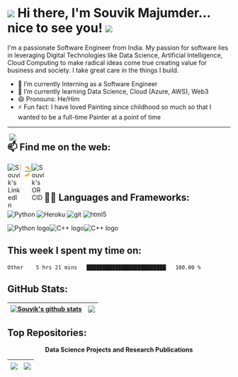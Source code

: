 # <img src="https://user-images.githubusercontent.com/86871718/161140687-a001991c-2804-4a42-9ecb-2a5bc96ddaf5.gif" width="30px">  Hi there, I'm Souvik Majumder... nice to see you! <img src="https://user-images.githubusercontent.com/86871718/161139862-048ac7a9-9731-4b2e-abba-165538b42917.gif" width="30px">

I'm a passionate Software Engineer from India. My passion for software lies in leveraging Digital Technologies like Data Science, Artificial Intelligence, Cloud Computing to make radical ideas come true creating value for business and society. I take great care in the things I build.

<!--
I am also an open-source enthusiast and maintainer. i learned a lot from the open-source community and i love how collaboration and knowledge sharing happened through open-source.
-->

<!--
**souvikmajumder26/souvikmajumder26** is a ✨ _special_ ✨ repository because its `README.md` (this file) appears on your GitHub profile.

Here are some ideas to get you started:
-->

- 🔭 I’m currently Interning as a Software Engineer
- 🌱 I’m currently learning Data Science, Cloud (Azure, AWS), Web3
- 😄 Pronouns: He/Him
- ⚡ Fun fact: I have loved Painting since childhood so much so that I wanted to be a full-time Painter at a point of time
<!-- - 👯 I’m looking to collaborate on ...
- 🤔 I’m looking for help with ...
- 💬 Ask me about ...
- 📫 How to reach me: ... -->

----

<img align="right" width=500px src="https://user-images.githubusercontent.com/86871718/161144780-7411dd95-2bed-4519-a663-1959dc926f89.gif" />

## 📫 Find me on the web:

<img align="left" width="1px" src="https://user-images.githubusercontent.com/86871718/161148942-53861b51-a84c-4b93-990a-f75c2a3d5948.svg" />

<a href="https://www.linkedin.com/in/souvik-majumder-51b7881ba/" target="_blank">
  <img align="left" alt="Souvik's LinkedIn" width="28px" src="https://raw.githubusercontent.com/peterthehan/peterthehan/master/assets/linkedin.svg" />
</a>

<img align="left" width="1px" src="https://user-images.githubusercontent.com/86871718/161148942-53861b51-a84c-4b93-990a-f75c2a3d5948.svg" />

<a href="https://leetcode.com/Souvik_Majumder/" target="_blank">
  <img align="left" alt="Souvik's LeetCode" width="24px" src="https://github.com/souvikmajumder26/souvikmajumder26/blob/main/LeetCode_logo_white.svg" />
</a>

<img align="left" width="1px" src="https://user-images.githubusercontent.com/86871718/161148942-53861b51-a84c-4b93-990a-f75c2a3d5948.svg" />

<a href="https://orcid.org/0000-0002-2382-7401" target="_blank">
  <img align="left" alt="Souvik's ORCID" width="28px" src="https://upload.wikimedia.org/wikipedia/commons/0/06/ORCID_iD.svg" />
</a>

<br />
<br />

## 👨‍💻 Languages and Frameworks:

<!-- Using vector logos from https://www.vectorlogo.zone/ -->
<!-- img.shields.io -->

<p>
<!--
  <img alt="React" src="https://img.shields.io/badge/-React-45b8d8?style=flat-square&logo=react&logoColor=white" height="25" />
  <img alt="Webpack" src="https://img.shields.io/badge/-Webpack-8DD6F9?style=flat-square&logo=webpack&logoColor=white" height="25" /> 
  <img alt="Docker" src="https://img.shields.io/badge/-Docker-46a2f1?style=flat-square&logo=docker&logoColor=white" height="25" />
  <img alt="github actions" src="https://img.shields.io/badge/-Github_Actions-2088FF?style=flat-square&logo=github-actions&logoColor=white" height="25" />
-->
  <img alt="Python" src="https://img.shields.io/badge/-Python-1a73e8?style=flat-square&logo=python&logoColor=black" height="25" />
<!--
  <img alt="TypeScript" src="https://img.shields.io/badge/-TypeScript-007ACC?style=flat-square&logo=typescript&logoColor=white" height="25" />
  <img alt="Insomnia" src="https://img.shields.io/badge/-Insomnia-5849BE?style=flat-square&logo=insomnia&logoColor=white" height="25" />
  <img alt="Apollo" src="https://img.shields.io/badge/-Apollo%20GraphQL-311C87?style=flat-square&logo=apollo-graphql&logoColor=white" height="25" />
-->
  <img alt="Heroku" src="https://img.shields.io/badge/-Heroku-430098?style=flat-square&logo=heroku&logoColor=white" height="25" />
<!--
  <img alt="redux" src="https://img.shields.io/badge/-Redux-764ABC?style=flat-square&logo=redux&logoColor=white" height="25" />
  <img alt="ReactiveX" src="https://img.shields.io/badge/-RxJs-B7178C?style=flat-square&logo=reactivex&logoColor=white" height="25" />
  <img alt="GraphQL" src="https://img.shields.io/badge/-GraphQL-E10098?style=flat-square&logo=graphql&logoColor=white" height="25" />
  <img alt="Sass" src="https://img.shields.io/badge/-Sass-CC6699?style=flat-square&logo=sass&logoColor=white" height="25" />
  <img alt="Styled Components" src="https://img.shields.io/badge/-Styled_Components-db7092?style=flat-square&logo=styled-components&logoColor=white" height="25" />
-->
  <img alt="git" src="https://img.shields.io/badge/-Git-F05032?style=flat-square&logo=git&logoColor=black" height="25" />
<!--
  <img alt="NestJs" src="https://img.shields.io/badge/-NestJs-ea2845?style=flat-square&logo=nestjs&logoColor=white" height="25" />
  <img alt="angular" src="https://img.shields.io/badge/-Angular-DD0031?style=flat-square&logo=angular&logoColor=white" height="25" />
  <img alt="npm" src="https://img.shields.io/badge/-NPM-CB3837?style=flat-square&logo=npm&logoColor=white" height="25" />
-->
  <img alt="html5" src="https://img.shields.io/badge/-HTML5-E34F26?style=flat-square&logo=html5&logoColor=black" height="25" />
<!--
  <img alt="Brave browser" src="https://img.shields.io/badge/-Brave_Browser-FB542B?style=flat-square&logo=brave&logoColor=white" height="25" />
  <img alt="Rollup" src="https://img.shields.io/badge/-Rollup-EC4A3F?style=flat-square&logo=rollup.js&logoColor=white" height="25" />
  <img alt="d3js" src="https://img.shields.io/badge/-D3.js-F9A03C?style=flat-square&logo=d3.js&logoColor=white" height="25" />
  <img alt="Prettier" src="https://img.shields.io/badge/-Prettier-F7B93E?style=flat-square&logo=prettier&logoColor=black" height="25" />
  <img alt="MongoDB" src="https://img.shields.io/badge/-MongoDB-13aa52?style=flat-square&logo=mongodb&logoColor=black" height="25" />
  <img alt="Nodejs" src="https://img.shields.io/badge/-Nodejs-43853d?style=flat-square&logo=Node.js&logoColor=black" height="25" />
-->
</p>

<img align="left" src="https://img.shields.io/badge/Python-blue?style=flat-square&logo=python&logoColor=black" alt="Python logo" title="Python" />
<img align="left" src="https://img.shields.io/badge/C++-purple?style=flat-square&logo=cplusplus&logoColor=black" alt="C++ logo" title="C++" />
<img align="left" src="https://img.shields.io/badge/HTML5-orange?style=flat-square&logo=html&logoColor=black" alt="C++ logo" title="C++" />

<br />

## This week I spent my time on:
<!--START_SECTION:waka-->

```text
Other    5 hrs 21 mins   █████████████████████████   100.00 %
```

<!--END_SECTION:waka-->

<!--
if you like what i do, maybe consider buying me a coffee/tea 🥺👉👈

<a href="https://www.buymeacoffee.com/abhisheknaiidu" target="_blank"><img src="https://cdn.buymeacoffee.com/buttons/v2/default-red.png" alt="Buy Me A Coffee" width="150" ></a>
-->


## GitHub Stats:

|<a href="https://github-readme-stats.vercel.app/api?username=souvikmajumder26&show_icons=true&include_all_commits=true&theme=swift&hide_border=true"><img align="center" src="https://github-readme-stats.vercel.app/api?username=souvikmajumder26&show_icons=true&include_all_commits=true&theme=swift&hide_border=true" alt="Souvik's github stats" /></a>|<a href="https://github-readme-stats.vercel.app/api/top-langs/?username=souvikmajumder26&layout=compact&theme=swift&hide_border=true"><img align="center" src="https://github-readme-stats.vercel.app/api/top-langs/?username=souvikmajumder26&layout=compact&theme=swift&hide_border=true" /></a>|
| ------------- | ------------- |


## Top Repositories:

<p align=center><b>Data Science Projects and Research Publications</b></p>

|<a href="https://github.com/souvikmajumder26/Any-Face-Clustering"><img align="center" src="https://github-readme-stats.vercel.app/api/pin/?username=souvikmajumder26&repo=Any-Face-Clustering&theme=swift" /></a>|<a href="https://github.com/souvikmajumder26/ECG-Ensemble-XGBoost"><img align="center" src="https://github-readme-stats.vercel.app/api/pin/?username=souvikmajumder26&repo=ECG-Ensemble-XGBoost&theme=swift" /></a>|
| ------------- | ------------- |

<br />
